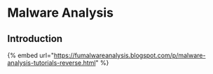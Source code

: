 # Malware Analysis

## Introduction

{% embed url="https://fumalwareanalysis.blogspot.com/p/malware-analysis-tutorials-reverse.html" %}
